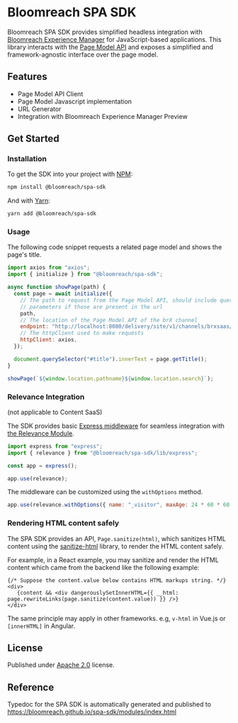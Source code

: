 # Bloomreach SPA SDK

Bloomreach SPA SDK provides simplified headless integration with [Bloomreach Experience Manager](https://www.bloomreach.com/en/products/experience-manager)
for JavaScript-based applications. This library interacts with the [Page Model API](https://documentation.bloomreach.com/library/concepts/page-model-api/introduction.html)
and exposes a simplified and framework-agnostic interface over the page model.

## Features

- Page Model API Client
- Page Model Javascript implementation
- URL Generator
- Integration with Bloomreach Experience Manager Preview

## Get Started

### Installation

To get the SDK into your project with [NPM](https://docs.npmjs.com/cli/npm):

```bash
npm install @bloomreach/spa-sdk
```

And with [Yarn](https://yarnpkg.com):

```bash
yarn add @bloomreach/spa-sdk
```

### Usage

The following code snippet requests a related page model and shows the page's title.

```javascript
import axios from "axios";
import { initialize } from "@bloomreach/spa-sdk";

async function showPage(path) {
  const page = await initialize({
    // The path to request from the Page Model API, should include query
    // parameters if those are present in the url
    path,
    // The location of the Page Model API of the brX channel
    endpoint: "http://localhost:8080/delivery/site/v1/channels/brxsaas/pages",
    // The httpClient used to make requests
    httpClient: axios,
  });

  document.querySelector("#title").innerText = page.getTitle();
}

showPage(`${window.location.pathname}${window.location.search}`);
```

### Relevance Integration

(not applicable to Content SaaS)

The SDK provides basic [Express
middleware](https://expressjs.com/en/guide/using-middleware.html) for seamless
integration with [the Relevance Module](https://documentation.bloomreach.com/14/library/enterprise/enterprise-features/targeting/targeting.html).

```javascript
import express from "express";
import { relevance } from "@bloomreach/spa-sdk/lib/express";

const app = express();

app.use(relevance);
```

The middleware can be customized using the `withOptions` method.

```javascript
app.use(relevance.withOptions({ name: "_visitor", maxAge: 24 * 60 * 60 }));
```

### Rendering HTML content safely

The SPA SDK provides an API, ```Page.sanitize(html)```,
which sanitizes HTML content using the [sanitize-html](https://www.npmjs.com/package/sanitize-html) library,
to render the HTML content safely.

For example, in a React example, you may sanitize and render the HTML content which came from the backend like the following example:

```
{/* Suppose the content.value below contains HTML markups string. */}
<div>
   {content && <div dangerouslySetInnerHTML={{ __html: page.rewriteLinks(page.sanitize(content.value)) }} />}
</div>
```

The same principle may apply in other frameworks. e.g, `v-html` in Vue.js or `[innerHTML]` in Angular.

## License

Published under [Apache 2.0](https://www.apache.org/licenses/LICENSE-2.0) license.

## Reference

Typedoc for the SPA SDK is automatically generated and published to https://bloomreach.github.io/spa-sdk/modules/index.html
